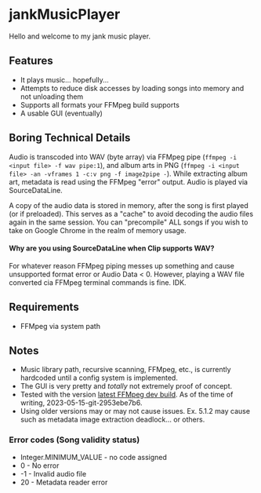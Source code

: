 # jankMusicPlayer
 
Hello and welcome to my jank music player.


## Features
- It plays music... hopefully...
- Attempts to reduce disk accesses by loading songs into memory and not unloading them
- Supports all formats your FFMpeg build supports
- A usable GUI (eventually)

## Boring Technical Details
Audio is transcoded into WAV (byte array) via FFMpeg pipe (`ffmpeg -i <input file> -f wav pipe:1`), and album arts in PNG (`ffmpeg -i <input file> -an -vframes 1 -c:v png -f image2pipe -`). While extracting album art, 
metadata is read using the FFMpeg "error" output. Audio is played via SourceDataLine. 

A copy of the audio data is 
stored in memory, after the song is first played (or if preloaded). This serves as a "cache" to avoid decoding 
the audio files again in the same session.
You can "precompile" ALL songs if you wish to take on Google Chrome in the realm of memory usage.

#### Why are you using SourceDataLine when Clip supports WAV?
For whatever reason FFMpeg piping messes up something and cause unsupported format error or Audio Data < 0. 
However, playing a WAV file converted cia FFMpeg terminal commands is fine. IDK.


## Requirements
- FFMpeg via system path


## Notes
- Music library path, recursive scanning, FFMpeg, etc., is currently hardcoded until a config system is implemented.
- The GUI is very pretty and *totally* not extremely proof of concept.
- Tested with the version [latest FFMpeg dev build](https://www.gyan.dev/ffmpeg/builds/). As of the time of writing, 2023-05-15-git-2953ebe7b6. 
- Using older versions may or may not cause issues. Ex. 5.1.2 may cause such as metadata image extraction deadlock... or others.


### Error codes (Song validity status)
- Integer.MINIMUM_VALUE - no code assigned
- 0 - No error
- -1 - Invalid audio file
- 20 - Metadata reader error

